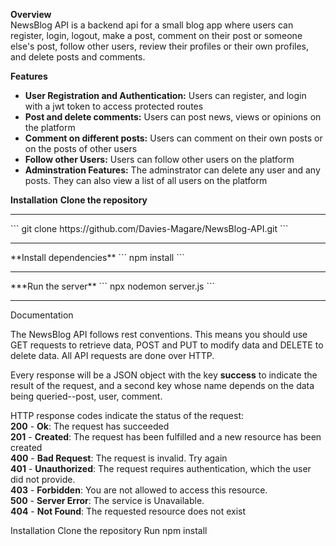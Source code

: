 **Overview** <br>
NewsBlog API is a backend api for a small blog app where users can register, login, logout, make a post, comment on 
their post or someone else's post, follow other users, review their profiles or their own profiles, and delete posts
and comments.

**Features**
* **User Registration and Authentication:** Users can register, and login with a jwt token to access protected routes
* **Post and delete comments:** Users can post news, views or opinions on the platform
* **Comment on different posts:** Users can comment on their own posts or on the posts of other users
* **Follow other Users:** Users can follow other users on the platform
* **Adminstration Features:** The adminstrator can delete any user and any posts. They can also view a list of all users on the platform
 
**Installation**
**Clone the repository**
<hr>
```
git clone https://github.com/Davies-Magare/NewsBlog-API.git
```
<hr>
**Install dependencies**
``` 
npm install
```
<hr>
***Run the server**
```
npx nodemon server.js
```
<hr>

Documentation

The NewsBlog API follows rest conventions. This means you should use GET requests to retrieve data, POST and PUT to modify data and DELETE
to delete data. All API requests are done over HTTP.

Every response will be a JSON object with the key **success** to indicate the result of the request, and a second key whose name depends on
the data being queried--post, user, comment.

HTTP response codes indicate the status of the request:  
**200** - **Ok**: The request has succeeded  
**201** - **Created**: The request has been fulfilled and a new resource has been created  
**400** - **Bad Request**: The request is invalid. Try again  
**401** - **Unauthorized**:  The request requires authentication, which the user did not provide.  
**403** - **Forbidden**: You are not allowed to access this resource.  
**500** - **Server Error**: The service is Unavailable.  
**404** - **Not Found**: The requested resource does not exist  

Installation
Clone the repository
Run npm install


